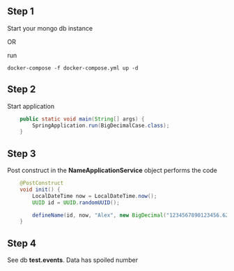 ## Step 1
Start your mongo db instance

OR

run 

```shell
docker-compose -f docker-compose.yml up -d
```

## Step 2
Start application

```java
    public static void main(String[] args) {
        SpringApplication.run(BigDecimalCase.class);
    }
```

## Step 3
Post construct in the **NameApplicationService** object performs the code

```java
    @PostConstruct
    void init() {
        LocalDateTime now = LocalDateTime.now();
        UUID id = UUID.randomUUID();

        defineName(id, now, "Alex", new BigDecimal("1234567890123456.62"));
    }
```

## Step 4 
See db **test.events**. Data has spoiled number